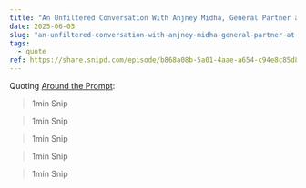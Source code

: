 ```yaml
---
title: "An Unfiltered Conversation With Anjney Midha, General Partner at A16Z"
date: 2025-06-05
slug: "an-unfiltered-conversation-with-anjney-midha-general-partner-at-a16z"
tags:
  - quote
ref: https://share.snipd.com/episode/b868a08b-5a01-4aae-a654-c94e8c85d845
---
```


Quoting [Around the Prompt](https://share.snipd.com/episode/b868a08b-5a01-4aae-a654-c94e8c85d845):

> 1min Snip

> 1min Snip

> 1min Snip

> 1min Snip

> 1min Snip
